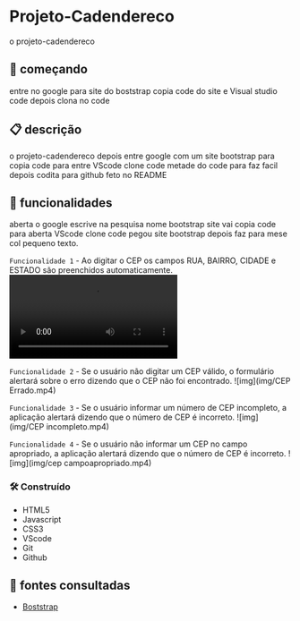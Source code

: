 # Projeto-Cadendereco 
o projeto-cadendereco 
## 🚀 começando
entre no google para site do boststrap copia code do site e Visual studio code depois clona no code  

 ## 📋 descrição
o projeto-cadendereco depois entre google com um site bootstrap para copia code para entre VScode clone code metade do code para faz facil depois codita para github feto no README   

 ## 🔧 funcionalidades
aberta o google escrive na pesquisa nome bootstrap site vai copia code para aberta VScode clone code pegou site bootstrap depois faz para mese col pequeno texto.

`Funcionalidade 1` - Ao digitar o CEP os campos RUA, BAIRRO, CIDADE e ESTADO são preenchidos automaticamente.
![img](img/CEP.mp4)    

`Funcionalidade 2` - Se o usuário não digitar um CEP válido, o formulário alertará sobre o erro dizendo que o CEP não foi encontrado.
![img](img/CEP Errado.mp4)    

`Funcionalidade 3` - Se o usuário informar um número de CEP incompleto, a aplicação alertará dizendo que o número de CEP é incorreto.
![img](img/CEP incompleto.mp4)    

`Funcionalidade 4` - Se o usuário não informar um CEP no campo apropriado, a aplicação alertará dizendo que o número de CEP é incorreto.
![img](img/cep campoapropriado.mp4)    


### 🛠️ Construído
* HTML5        
* Javascript  
* CSS3         
* VScode
* Git    
* Github   

## 📄 fontes consultadas
* [Boststrap](https://getbootstrap.com/)


